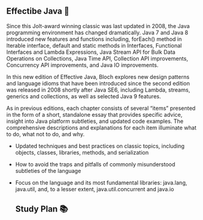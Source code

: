 ## Effectibe Java 📖

Since this Jolt-award winning classic was last updated in 2008, the Java programming environment has changed dramatically. Java 7 and Java 8 introduced new features and functions including, forEach() method in Iterable interface, default and static methods in Interfaces, Functional Interfaces and Lambda Expressions, Java Stream API for Bulk Data Operations on Collections, Java Time API, Collection API improvements, Concurrency API improvements, and Java IO improvements.

In this new edition of Effective Java, Bloch explores new design patterns and language idioms that have been introduced since the second edition was released in 2008 shortly after Java SE6, including Lambda, streams, generics and collections, as well as selected Java 9 features.

As in previous editions, each chapter consists of several “items” presented in the form of a short, standalone essay that provides specific advice, insight into Java platform subtleties, and updated code examples. The comprehensive descriptions and explanations for each item illuminate what to do, what not to do, and why.

- Updated techniques and best practices on classic topics, including objects, classes, libraries, methods, and serialization
- How to avoid the traps and pitfalls of commonly misunderstood subtleties of the language
- Focus on the language and its most fundamental libraries: java.lang, java.util, and, to a lesser extent, java.util.concurrent and java.io

  ## Study Plan 📚
  
